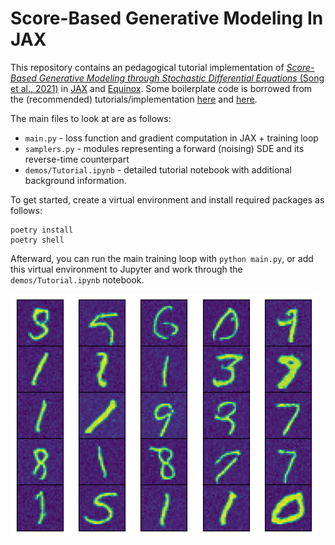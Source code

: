 # Score-Based Generative Modeling In JAX

This repository contains an pedagogical tutorial implementation of [*Score-Based Generative Modeling through Stochastic Differential Equations* (Song et al., 2021)](https://arxiv.org/pdf/2011.13456) in [JAX](https://jax.readthedocs.io/en/latest/index.html) and [Equinox](https://docs.kidger.site/equinox/). Some boilerplate code is borrowed from the (recommended) tutorials/implementation [here](https://docs.kidger.site/equinox/examples/score_based_diffusion/) and [here](https://github.com/homerjed/sbgm). 

The main files to look at are as follows:
- `main.py` - loss function and gradient computation in JAX + training loop
- `samplers.py` - modules representing a forward (noising) SDE and its reverse-time counterpart
- `demos/Tutorial.ipynb` - detailed tutorial notebook with additional background information.

To get started, create a virtual environment and install required packages as follows:

```
poetry install
poetry shell
```

Afterward, you can run the main training loop with `python main.py`, or add this virtual environment to Jupyter and work through the `demos/Tutorial.ipynb` notebook.

![Example Image](example_fig.png)